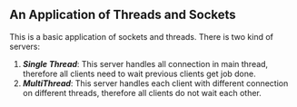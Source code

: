 An Application of Threads and Sockets
--------------------------------------

This is a basic application of sockets and threads.  There is two kind of servers:   
1. ***Single Thread***: This server handles all connection in main thread,  therefore all clients need to wait previous clients get job done.  
2. ***MultiThread***: 	This server handles each client with different connection on different threads, therefore all clients do not wait each other.